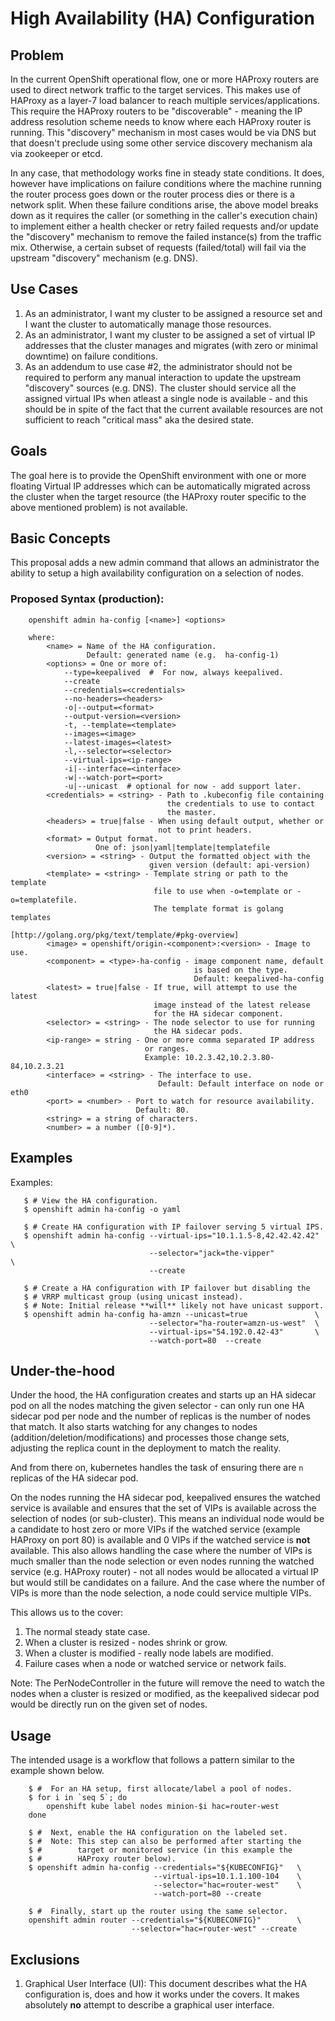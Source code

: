 # High Availability (HA) Configuration

## Problem
In the current OpenShift operational flow, one or more HAProxy routers are
used to direct network traffic to the target services. This makes use of
HAProxy as a layer-7 load balancer to reach multiple services/applications.
This require the HAProxy routers to be "discoverable" - meaning the IP
address resolution scheme needs to know where each HAProxy router is
running. This "discovery" mechanism in most cases would be via DNS but
that doesn't preclude using some other service discovery mechanism ala
via zookeeper or etcd.

In any case, that methodology works fine in steady state conditions.
It does, however have implications on failure conditions where the machine
running the router process goes down or the router process dies or there
is a network split. When these failure conditions arise, the above model
breaks down as it requires the caller (or something in the caller's
execution chain) to implement either a health checker or retry failed
requests and/or update the "discovery" mechanism to remove the failed
instance(s) from the traffic mix. Otherwise, a certain subset of requests
(failed/total) will fail via the upstream "discovery" mechanism (e.g. DNS).


## Use Cases
  1. As an administrator, I want my cluster to be assigned a resource set
     and I want the cluster to automatically manage those resources.
  2. As an administrator, I want my cluster to be assigned a set of virtual
     IP addresses that the cluster manages and migrates (with zero or
     minimal downtime) on failure conditions.
  3. As an addendum to use case #2, the administrator should not be
     required to perform any manual interaction to update the upstream
     "discovery" sources (e.g. DNS). The cluster should service all the
     assigned virtual IPs when atleast a single node is available - and
     this should be in spite of the fact that the current available
     resources are not sufficient to reach "critical mass" aka the
     desired state.


## Goals
The goal here is to provide the OpenShift environment with one or more
floating Virtual IP addresses which can be automatically migrated across
the cluster when the target resource (the HAProxy router specific to the
above mentioned problem) is not available.


## Basic Concepts
This proposal adds a new admin command that allows an administrator the
ability to setup a high availability configuration on a selection of nodes.

### Proposed Syntax (production):

        openshift admin ha-config [<name>] <options>

        where:
            <name> = Name of the HA configuration.
                     Default: generated name (e.g.  ha-config-1)
            <options> = One or more of:
                --type=keepalived  #  For now, always keepalived.
                --create
                --credentials=<credentials>
                --no-headers=<headers>
                -o|--output=<format>
                --output-version=<version>
                -t, --template=<template>
                --images=<image>
                --latest-images=<latest>
                -l,--selector=<selector>
                --virtual-ips=<ip-range>
                -i|--interface=<interface>
                -w|--watch-port=<port>
                -u|--unicast  # optional for now - add support later.
            <credentials> = <string> - Path to .kubeconfig file containing
                                       the credentials to use to contact
                                       the master.
            <headers> = true|false - When using default output, whether or
                                     not to print headers.
            <format> = Output format.
                       One of: json|yaml|template|templatefile
            <version> = <string> - Output the formatted object with the
                                   given version (default: api-version)
            <template> = <string> - Template string or path to the template
                                    file to use when -o=template or -o=templatefile.
                                    The template format is golang templates
                                    [http://golang.org/pkg/text/template/#pkg-overview]
            <image> = openshift/origin-<component>:<version> - Image to use.
            <component> = <type>-ha-config - image component name, default
                                             is based on the type.
                                             Default: keepalived-ha-config
            <latest> = true|false - If true, will attempt to use the latest
                                    image instead of the latest release
                                    for the HA sidecar component.
            <selector> = <string> - The node selector to use for running
                                    the HA sidecar pods.
            <ip-range> = string - One or more comma separated IP address
                                  or ranges.
                                  Example: 10.2.3.42,10.2.3.80-84,10.2.3.21
            <interface> = <string> - The interface to use.
                                     Default: Default interface on node or eth0
            <port> = <number> - Port to watch for resource availability.
                                Default: 80.
            <string> = a string of characters.
            <number> = a number ([0-9]*).


## Examples
Examples:

       $ # View the HA configuration.
       $ openshift admin ha-config -o yaml

       $ # Create HA configuration with IP failover serving 5 virtual IPS.
       $ openshift admin ha-config --virtual-ips="10.1.1.5-8,42.42.42.42" \
                                   --selector="jack=the-vipper"           \
                                   --create

       $ # Create a HA configuration with IP failover but disabling the
       $ # VRRP multicast group (using unicast instead).
       $ # Note: Initial release **will** likely not have unicast support.
       $ openshift admin ha-config ha-amzn --unicast=true               \
                                   --selector="ha-router=amzn-us-west"  \
                                   --virtual-ips="54.192.0.42-43"       \
                                   --watch-port=80  --create


## Under-the-hood
Under the hood, the HA configuration creates and starts up an HA sidecar
pod on all the nodes matching the given selector - can only run one HA
sidecar pod per node and the number of replicas is the number of nodes
that match. It also starts watching for any changes to nodes
(addition/deletion/modifications) and processes those change sets,
adjusting the replica count in the deployment to match the reality.

And from there on, kubernetes handles the task of ensuring there are
```n``` replicas of the HA sidecar pod.

On the nodes running the HA sidecar pod, keepalived ensures the watched
service is available and ensures that the set of VIPs is available across
the selection of nodes (or sub-cluster). This means an individual node
would be a candidate to host zero or more VIPs if the watched service
(example HAProxy on port 80) is available and 0 VIPs if the watched service
is **not** available. This also allows handling the case where the number
of VIPs is much smaller than the node selection or even nodes running the
watched service (e.g. HAProxy router) - not all nodes would be allocated a
virtual IP but would still be candidates on a failure.
And the case where the number of VIPs is more than the node selection, a
node could service multiple VIPs.

This allows us to the cover:
  1. The normal steady state case.
  1. When a cluster is resized - nodes shrink or grow.
  1. When a cluster is modified - really node labels are modified.
  1. Failure cases when a node or watched service or network fails.

Note: The PerNodeController in the future will remove the need to watch
      the nodes when a cluster is resized or modified, as the keepalived
      sidecar pod would be directly run on the given set of nodes.


## Usage
The intended usage is a workflow that follows a pattern similar to the
example shown below.

        $ #  For an HA setup, first allocate/label a pool of nodes.
        $ for i in `seq 5`; do
            openshift kube label nodes minion-$i hac=router-west
        done

        $ #  Next, enable the HA configuration on the labeled set.
        $ #  Note: This step can also be performed after starting the
        $ #        target or monitored service (in this example the
        $ #        HAProxy router below).
        $ openshift admin ha-config --credentials="${KUBECONFIG}"   \
                                    --virtual-ips=10.1.1.100-104    \
                                    --selector="hac=router-west"    \
                                    --watch-port=80 --create

        $ #  Finally, start up the router using the same selector.
        openshift admin router --credentials="${KUBECONFIG}"        \
                               --selector="hac=router-west" --create


## Exclusions
 1. Graphical User Interface (UI): This document describes what the HA
    configuration is, does and how it works under the covers. It makes
    absolutely **no** attempt to describe a graphical user interface.

